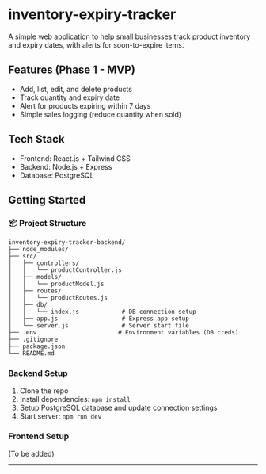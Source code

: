 # inventory-expiry-tracker

A simple web application to help small businesses track product inventory and expiry dates, with alerts for soon-to-expire items.

## Features (Phase 1 - MVP)
- Add, list, edit, and delete products
- Track quantity and expiry date
- Alert for products expiring within 7 days
- Simple sales logging (reduce quantity when sold)

## Tech Stack
- Frontend: React.js + Tailwind CSS
- Backend: Node.js + Express
- Database: PostgreSQL

## Getting Started

### 📦 Project Structure

```
inventory-expiry-tracker-backend/
├── node_modules/
├── src/
│   ├── controllers/
│   │   └── productController.js
│   ├── models/
│   │   └── productModel.js
│   ├── routes/
│   │   └── productRoutes.js
│   ├── db/
│   │   └── index.js            # DB connection setup
│   ├── app.js                  # Express app setup
│   └── server.js               # Server start file
├── .env                       # Environment variables (DB creds)
├── .gitignore
├── package.json
└── README.md

```

### Backend Setup
1. Clone the repo
2. Install dependencies: `npm install`
3. Setup PostgreSQL database and update connection settings
4. Start server: `npm run dev`

### Frontend Setup
(To be added)

---
